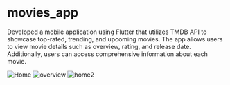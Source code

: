 # movies_app
Developed a mobile application using Flutter that utilizes TMDB API to showcase top-rated, trending, and upcoming movies. The app allows users to view movie details such as overview, rating, and release date. Additionally, users can access comprehensive information about each movie.

![Home](https://github.com/gayathri3377/Movies-App/assets/152592583/e9737f61-729d-4951-ad6a-bb544ca84554)
![overview](https://github.com/gayathri3377/Movies-App/assets/152592583/1d69cb78-b42a-451e-ba84-7eb310ece3e5)
![home2](https://github.com/gayathri3377/Movies-App/assets/152592583/0ee4015c-95b0-448a-a07b-205573edb604)


